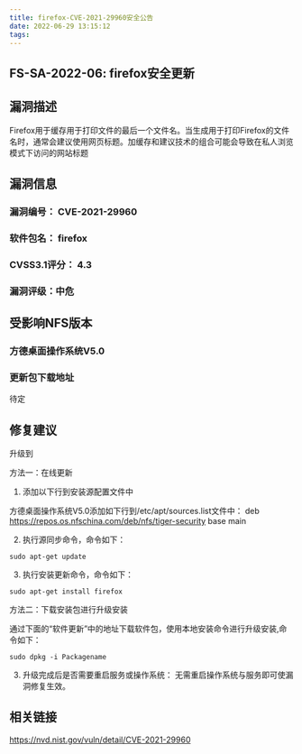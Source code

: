 ```yaml
---
title: firefox-CVE-2021-29960安全公告
date: 2022-06-29 13:15:12
tags:
---
```

## FS-SA-2022-06: firefox安全更新

## 漏洞描述

Firefox用于缓存用于打印文件的最后一个文件名。当生成用于打印Firefox的文件名时，通常会建议使用网页标题。加缓存和建议技术的组合可能会导致在私人浏览模式下访问的网站标题

## 漏洞信息

###    漏洞编号： CVE-2021-29960

###    软件包名： firefox

###    CVSS3.1评分： 4.3

###    漏洞评级：中危

## 受影响NFS版本

###    方德桌面操作系统V5.0

### 更新包下载地址

待定

## 修复建议

升级到 

方法一：在线更新

1. 添加以下行到安装源配置文件中

方德桌面操作系统V5.0添加如下行到/etc/apt/sources.list文件中：
deb https://repos.os.nfschina.com/deb/nfs/tiger-security base main

2. 执行源同步命令，命令如下：

```
sudo apt-get update
```

3. 执行安装更新命令，命令如下：

```
sudo apt-get install firefox
```

方法二：下载安装包进行升级安装

通过下面的“软件更新”中的地址下载软件包，使用本地安装命令进行升级安装,命令如下：

```
sudo dpkg -i Packagename
```

3. 升级完成后是否需要重启服务或操作系统：
   无需重启操作系统与服务即可使漏洞修复生效。

## 相关链接

https://nvd.nist.gov/vuln/detail/CVE-2021-29960
